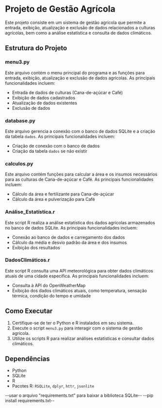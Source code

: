# Projeto de Gestão Agrícola

Este projeto consiste em um sistema de gestão agrícola que permite a entrada, exibição, atualização e exclusão de dados relacionados a culturas agrícolas, bem como a análise estatística e consulta de dados climáticos.

## Estrutura do Projeto

### menu3.py
Este arquivo contém o menu principal do programa e as funções para entrada, exibição, atualização e exclusão de dados agrícolas. As principais funcionalidades incluem:
- Entrada de dados de culturas (Cana-de-açúcar e Café)
- Exibição de dados cadastrados
- Atualização de dados existentes
- Exclusão de dados

### database.py
Este arquivo gerencia a conexão com o banco de dados SQLite e a criação da tabela `dados`. As principais funcionalidades incluem:
- Criação de conexão com o banco de dados
- Criação da tabela `dados` se não existir

### calculos.py
Este arquivo contém funções para calcular a área e os insumos necessários para as culturas de Cana-de-açúcar e Café. As principais funcionalidades incluem:
- Cálculo da área e fertilizante para Cana-de-açúcar
- Cálculo da área e pulverização para Café

### Análise_Estatística.r
Este script R realiza a análise estatística dos dados agrícolas armazenados no banco de dados SQLite. As principais funcionalidades incluem:
- Conexão ao banco de dados e carregamento dos dados
- Cálculo da média e desvio padrão da área e dos insumos
- Exibição dos resultados

### DadosClimáticos.r
Este script R consulta uma API meteorológica para obter dados climáticos atuais de uma cidade específica. As principais funcionalidades incluem:
- Consulta à API do OpenWeatherMap
- Exibição dos dados climáticos atuais, como temperatura, sensação térmica, condição do tempo e umidade

## Como Executar

1. Certifique-se de ter o Python e R instalados em seu sistema.
2. Execute o script `menu3.py` para interagir com o sistema de gestão agrícola.
3. Utilize os scripts R para realizar análises estatísticas e consultar dados climáticos.

## Dependências

- Python
- SQLite
- R
- Pacotes R: `RSQLite`, `dplyr`, `httr`, `jsonlite`


--usar o arquivo "requirements.txt" para baixar a biblioteca SQLite--
--pip install requirements.txt--
